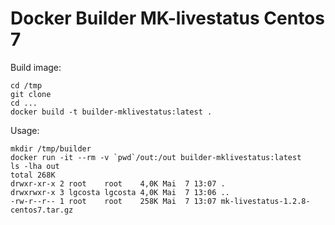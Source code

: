 # Docker Builder MK-livestatus Centos 7

Build image:
```
cd /tmp
git clone 
cd ...
docker build -t builder-mklivestatus:latest .
```

Usage:
```
mkdir /tmp/builder
docker run -it --rm -v `pwd`/out:/out builder-mklivestatus:latest
ls -lha out
total 268K
drwxr-xr-x 2 root    root    4,0K Mai  7 13:07 .
drwxrwxr-x 3 lgcosta lgcosta 4,0K Mai  7 13:06 ..
-rw-r--r-- 1 root    root    258K Mai  7 13:07 mk-livestatus-1.2.8-centos7.tar.gz
```
